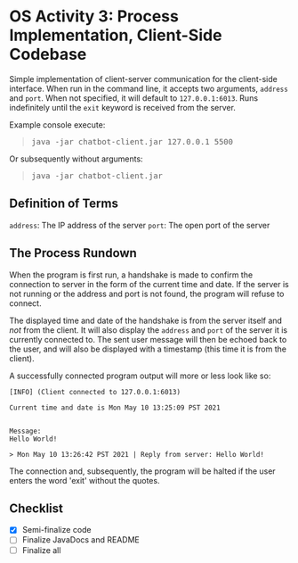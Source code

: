 OS Activity 3: Process Implementation, Client-Side Codebase
=========================

Simple implementation of client-server communication for the client-side interface. When run in the command line, it accepts two arguments, `address` and `port`. When not specified, it will default to `127.0.0.1:6013`. Runs indefinitely until the `exit` keyword is received from the server.

Example console execute: 

<blockquote>
<pre>
java -jar chatbot-client.jar 127.0.0.1 5500
</pre>
</blockquote>

Or subsequently without arguments: 

<blockquote>
<pre>
java -jar chatbot-client.jar
</pre>
</blockquote>

## Definition of Terms
`address`: The IP address of the server
`port`: The open port of the server 

## The Process Rundown
When the program is first run, a handshake is made to confirm the connection to server in the form of the current time and date. If the server is not running or the address and port is not found, the program will refuse to connect.

The displayed time and date of the handshake is from the server itself and *not* from the client. It will also display the `address` and `port` of the server it is currently connected to. The sent user message will then be echoed back to the user, and will also be displayed with a timestamp (this time it is from the client).

A successfully connected program output will more or less look like so:

```
[INFO] (Client connected to 127.0.0.1:6013)

Current time and date is Mon May 10 13:25:09 PST 2021


Message:
Hello World!

> Mon May 10 13:26:42 PST 2021 | Reply from server: Hello World!
```

The connection and, subsequently, the program will be halted if the user enters the word 'exit' without the quotes.

## Checklist
- [x] Semi-finalize code
- [ ] Finalize JavaDocs and README
- [ ] Finalize all
